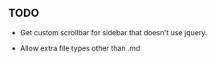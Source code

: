 TODO
----

  - Get custom scrollbar for sidebar that doesn't use jquery.

  - Allow extra file types other than .md
